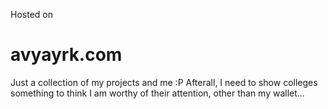 Hosted on 
# avyayrk.com

Just a collection of my projects and me :P
Afterall, I need to show colleges something to think I am worthy of their attention, other than my wallet...

